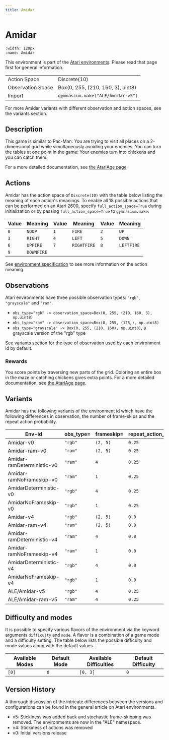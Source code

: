 ```yaml
---
title: Amidar
---
```


# Amidar

```{figure} ../_static/videos/environments/amidar.gif
:width: 120px
:name: Amidar
```

This environment is part of the <a href='..'>Atari environments</a>. Please read that page first for general information.

|   |   |
|---|---|
| Action Space | Discrete(10) |
| Observation Space | Box(0, 255, (210, 160, 3), uint8) |
| Import | `gymnasium.make("ALE/Amidar-v5")` |

For more Amidar variants with different observation and action spaces, see the variants section.

## Description

This game is similar to Pac-Man: You are trying to visit all places on a 2-dimensional grid while simultaneously avoiding your enemies. You can turn the tables at one point in the game: Your enemies turn into chickens and you can catch them.

For a more detailed documentation, see [the AtariAge page](https://atariage.com/manual_html_page.php?SoftwareID=817)

## Actions

Amidar has the action space of `Discrete(10)` with the table below listing the meaning of each action's meanings.
To enable all 18 possible actions that can be performed on an Atari 2600, specify `full_action_space=True` during
initialization or by passing `full_action_space=True` to `gymnasium.make`.

| Value   | Meaning    | Value   | Meaning     | Value   | Meaning    |
|---------|------------|---------|-------------|---------|------------|
| `0`     | `NOOP`     | `1`     | `FIRE`      | `2`     | `UP`       |
| `3`     | `RIGHT`    | `4`     | `LEFT`      | `5`     | `DOWN`     |
| `6`     | `UPFIRE`   | `7`     | `RIGHTFIRE` | `8`     | `LEFTFIRE` |
| `9`     | `DOWNFIRE` |         |             |         |            |

See [environment specification](../env-spec) to see more information on the action meaning.

## Observations

Atari environments have three possible observation types: `"rgb"`, `"grayscale"` and `"ram"`.

- `obs_type="rgb" -> observation_space=Box(0, 255, (210, 160, 3), np.uint8)`
- `obs_type="ram" -> observation_space=Box(0, 255, (128,), np.uint8)`
- `obs_type="grayscale" -> Box(0, 255, (210, 160), np.uint8)`, a grayscale version of the "rgb" type

See variants section for the type of observation used by each environment id by default.

### Rewards

You score points by traversing new parts of the grid. Coloring an entire box in the maze or catching chickens gives extra points.
For a more detailed documentation, see [the AtariAge page](https://atariage.com/manual_html_page.php?SoftwareID=817).

## Variants

Amidar has the following variants of the environment id which have the following differences in observation,
the number of frame-skips and the repeat action probability.

| Env-id                     | obs_type=   | frameskip=   | repeat_action_probability=   |
|----------------------------|-------------|--------------|------------------------------|
| Amidar-v0                  | `"rgb"`     | `(2, 5)`     | `0.25`                       |
| Amidar-ram-v0              | `"ram"`     | `(2, 5)`     | `0.25`                       |
| Amidar-ramDeterministic-v0 | `"ram"`     | `4`          | `0.25`                       |
| Amidar-ramNoFrameskip-v0   | `"ram"`     | `1`          | `0.25`                       |
| AmidarDeterministic-v0     | `"rgb"`     | `4`          | `0.25`                       |
| AmidarNoFrameskip-v0       | `"rgb"`     | `1`          | `0.25`                       |
| Amidar-v4                  | `"rgb"`     | `(2, 5)`     | `0.0`                        |
| Amidar-ram-v4              | `"ram"`     | `(2, 5)`     | `0.0`                        |
| Amidar-ramDeterministic-v4 | `"ram"`     | `4`          | `0.0`                        |
| Amidar-ramNoFrameskip-v4   | `"ram"`     | `1`          | `0.0`                        |
| AmidarDeterministic-v4     | `"rgb"`     | `4`          | `0.0`                        |
| AmidarNoFrameskip-v4       | `"rgb"`     | `1`          | `0.0`                        |
| ALE/Amidar-v5              | `"rgb"`     | `4`          | `0.25`                       |
| ALE/Amidar-ram-v5          | `"ram"`     | `4`          | `0.25`                       |

## Difficulty and modes

It is possible to specify various flavors of the environment via the keyword arguments `difficulty` and `mode`.
A flavor is a combination of a game mode and a difficulty setting. The table below lists the possible difficulty and mode values
along with the default values.

| Available Modes   | Default Mode   | Available Difficulties   | Default Difficulty   |
|-------------------|----------------|--------------------------|----------------------|
| `[0]`             | `0`            | `[0, 3]`                 | `0`                  |

## Version History

A thorough discussion of the intricate differences between the versions and configurations can be found in the general article on Atari environments.

* v5: Stickiness was added back and stochastic frame-skipping was removed. The environments are now in the "ALE" namespace.
* v4: Stickiness of actions was removed
* v0: Initial versions release
